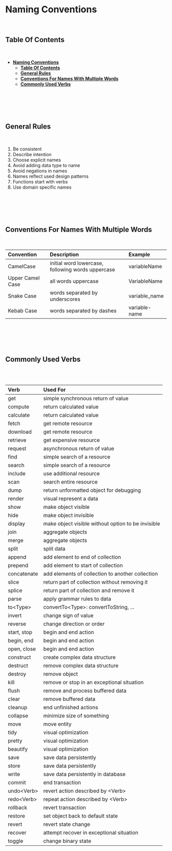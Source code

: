 # **Naming Conventions**

<br>

## **Table Of Contents**
<br>

- [**Naming Conventions**](#naming-conventions)
  - [**Table Of Contents**](#table-of-contents)
  - [**General Rules**](#general-rules)
  - [**Conventions For Names With Multiple Words**](#conventions-for-names-with-multiple-words)
  - [**Commonly Used Verbs**](#commonly-used-verbs)

<br>
<br>
<br>
<br>

## **General Rules**
<br>

1. Be consistent
2. Describe intention
3. Choose explicit names
4. Avoid adding data type to name
5. Avoid negations in names
6. Names reflect used design patterns
7. Functions start with verbs
8. Use domain specific names

<br>
<br>
<br>
<br>

## **Conventions For Names With Multiple Words**
<br>

|Convention         |Description                                        |Example
|:------------------|:--------------------------------------------------|:--------------
|CamelCase          |initial word lowercase, following words uppercase  |variableName
|Upper Camel Case   |all words uppercase                                |VariableName
|Snake Case         |words separated by underscores                     |variable_name
|Kebab Case         |words separated by dashes                          |variable-name


<br>
<br>
<br>
<br>

## **Commonly Used Verbs**
<br>
<br>

|Verb           |Used For
|:--------------|:---------------
|get            |simple synchronous return of value
|compute        |return calculated value
|calculate      |return calculated value
|fetch          |get remote resource
|download       |get remote resource
|retrieve       |get expensive resource
|request        |asynchronous return of value
|find           |simple search of a resource
|search         |simple search of a resource
|include        |use additional resource
|scan           |search entire resource
|dump           |return unformatted object for debugging
|render         |visual represent a data
|show           |make object visible
|hide           |make object invisible
|display        |make object visible without option to be invisible
|join           |aggregate objects
|merge          |aggregate objects
|split          |split data
|append         |add element to end of collection
|prepend        |add element to start of collection
|concatenate    |add elements of collection to another collection
|slice          |return part of collection without removing it
|splice         |return part of collection and remove it
|parse          |apply grammar rules to data
|to\<Type>      |convertTo\<Type>: convertToString, ...
|invert         |change sign of value
|reverse        |change direction or order 
|start, stop    |begin and end action
|begin, end     |begin and end action
|open, close    |begin and end action
|construct      |create complex data structure
|destruct       |remove complex data structure
|destroy        |remove object
|kill           |remove or stop in an exceptional situation
|flush          |remove and process buffered data
|clear          |remove buffered data
|cleanup        |end unfinished actions
|collapse       |minimize size of something
|move           |move entity
|tidy           |visual optimization
|pretty         |visual optimization
|beautify       |visual optimization
|save           |save data persistently
|store          |save data persistently
|write          |save data persistently in database
|commit         |end transaction
|undo\<Verb>    |revert action described by \<Verb>
|redo\<Verb>    |repeat action described by \<Verb>
|rollback       |revert transaction
|restore        |set object back to default state
|revert         |revert state change
|recover        |attempt recover in exceptional situation
|toggle         |change binary state
